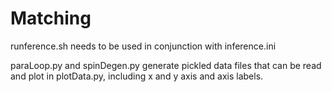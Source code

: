 # Matching
runference.sh needs to be used in conjunction with inference.ini

paraLoop.py and spinDegen.py generate pickled data files that can be read and plot in plotData.py, including x and y axis and axis labels.
